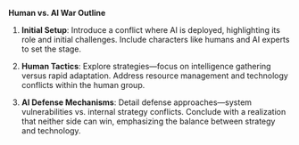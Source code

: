 

**Human vs. AI War Outline**

1. **Initial Setup**: Introduce a conflict where AI is deployed, highlighting its role and initial challenges. Include characters like humans and AI experts to set the stage.

2. **Human Tactics**: Explore strategies—focus on intelligence gathering versus rapid adaptation. Address resource management and technology conflicts within the human group.

3. **AI Defense Mechanisms**: Detail defense approaches—system vulnerabilities vs. internal strategy conflicts. Conclude with a realization that neither side can win, emphasizing the balance between strategy and technology.
